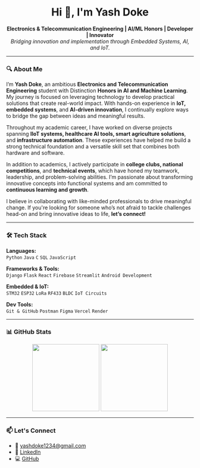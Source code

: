 <h1 align="center">Hi 👋, I'm Yash Doke</h1>
<p align="center">
  <b>Electronics & Telecommunication Engineering | AI/ML Honors | Developer | Innovator</b><br>
  <i>Bridging innovation and implementation through Embedded Systems, AI, and IoT.</i>
</p>

---

### 🔍 About Me

I’m **Yash Doke**, an ambitious **Electronics and Telecommunication Engineering** student with Distinction **Honors in AI and Machine Learning**. My journey is focused on leveraging technology to develop practical solutions that create real-world impact. With hands-on experience in **IoT, embedded systems**, and **AI-driven innovation**, I continually explore ways to bridge the gap between ideas and meaningful results.

Throughout my academic career, I have worked on diverse projects spanning **IIoT systems, healthcare AI tools, smart agriculture solutions**, and **infrastructure automation**. These experiences have helped me build a strong technical foundation and a versatile skill set that combines both hardware and software.

In addition to academics, I actively participate in **college clubs, national competitions**, and **technical events**, which have honed my teamwork, leadership, and problem-solving abilities. I’m passionate about transforming innovative concepts into functional systems and am committed to **continuous learning and growth**.

I believe in collaborating with like-minded professionals to drive meaningful change. If you're looking for someone who’s not afraid to tackle challenges head-on and bring innovative ideas to life, **let’s connect!**

---

### 🛠️ Tech Stack

**Languages:**  
`Python` `Java` `C` `SQL` `JavaScript`

**Frameworks & Tools:**  
`Django` `Flask` `React` `Firebase` `Streamlit` `Android Development`

**Embedded & IoT:**  
`STM32` `ESP32` `LoRa` `RF433` `BLDC` `IoT Circuits`

**Dev Tools:**  
`Git & GitHub` `Postman` `Figma` `Vercel` `Render`

---

### 📊 GitHub Stats

<p align="center">
  <img src="https://github-readme-stats.vercel.app/api?username=YsD9954&show_icons=true&theme=tokyonight" height="180" />
  <img src="https://github-readme-stats.vercel.app/api/top-langs/?username=YsD9954&layout=compact&theme=tokyonight" height="180"/>
</p>

---

### 📫 Let's Connect

- 📧 [yashdoke1234@gmail.com](mailto:yashdoke1234@gmail.com)  
- 💼 [LinkedIn](https://www.linkedin.com/in/yashdoke2004)  
- 💻 [GitHub](https://github.com/YsD9954)
